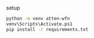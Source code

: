 setup
```bash
python -m venv atten-wfn
venv\Scripts\Activate.ps1
pip install -r requirements.txt
```